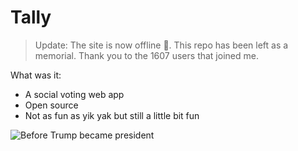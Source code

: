 # Tally
> Update: The site is now offline 🙏. This repo has been left as a memorial. Thank you to the 1607 users that joined me.

What was it:
- A social voting web app
- Open source
- Not as fun as yik yak but still a little bit fun

![Before Trump became president](https://react.rocks/images/converted/Tally.jpg)
